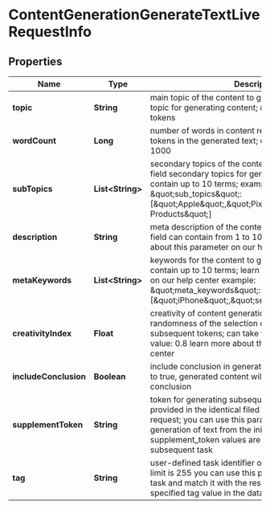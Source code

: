 

# ContentGenerationGenerateTextLiveRequestInfo


## Properties

| Name | Type | Description | Notes |
|------------ | ------------- | ------------- | -------------|
|**topic** | **String** | main topic of the content to generate required field main topic for generating content; can contain from 1 to 50 tokens |  [optional] |
|**wordCount** | **Long** | number of words in content required field the number of tokens in the generated text; can take values from 1 to 1000 |  [optional] |
|**subTopics** | **List&lt;String&gt;** | secondary topics of the content to generate optional field secondary topics for generating content; can contain up to 10 terms; example: \&quot;sub_topics\&quot;: [\&quot;Apple\&quot;,\&quot;Pixar\&quot;,\&quot;Amazing Products\&quot;] |  [optional] |
|**description** | **String** | meta description of the content to generate optional field can contain from 1 to 1000 tokens learn more about this parameter on our help center |  [optional] |
|**metaKeywords** | **List&lt;String&gt;** | keywords for the content to generate optional field can contain up to 10 terms; learn more about this parameter on our help center example: \&quot;meta_keywords\&quot;: [\&quot;iPhone\&quot;,\&quot;sell\&quot;,\&quot;CEO\&quot;] |  [optional] |
|**creativityIndex** | **Float** | creativity of content generation optional field the randomness of the selection of equally probable subsequent tokens; can take values from 0 to 1 default value: 0.8 learn more about this parameter on our help center |  [optional] |
|**includeConclusion** | **Boolean** | include conclusion in generated text optional field if set to true, generated content will include a logical conclusion |  [optional] |
|**supplementToken** | **String** | token for generating subsequent results optional field provided in the identical filed of the response to each request; you can use this parameter to continue the generation of text from the initial response supplement_token values are unique for each subsequent task |  [optional] |
|**tag** | **String** | user-defined task identifier optional field the character limit is 255 you can use this parameter to identify the task and match it with the result you will find the specified tag value in the data object of the response |  [optional] |



